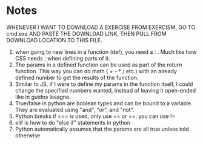 # Notes
WHENEVER I WANT TO DOWNLOAD A EXERCISE FROM EXERCISM, GO TO cmd.exe AND PASTE THE DOWNLOAD LINK, THEN PULL FROM DOWNLOAD LOCATION TO THIS FILE.


1. when going to new lines in a function (def), you need a : . Much like how CSS needs ; when defining parts of it.
2. The params in a defined function can be used as part of the return function. This way you can do math ( + - * / etc.) with an already defined number to get the results of the function. 
3. Similar to JS, if I were to define my params in the function itself, I could change the specified numbers wanted, instead of leaving it open-ended like in guidos lasagna. 
4. True/false in python are boolean types and can be bound to a variable. They are evaluated using "and", "or", and "not".
5. Python breaks if === is used, only use == or ==. you can use !=
6. elif is how to do "else if" statements in python
7. Python automatically assumes that the params are all true unless told otherwise